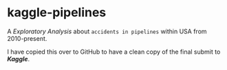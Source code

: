 # kaggle-pipelines
A *Exploratory Analysis* about `accidents in pipelines` within USA from 2010-present.
<p>I have copied this over to GitHub to have a clean copy of the final submit to <i><b>Kaggle</b></i>.</p>
